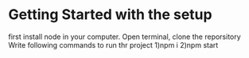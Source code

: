 # Getting Started with the setup

first install node in your computer.
Open terminal, clone the reporsitory 
Write following commands to run thr project
1)npm i
2)npm start


